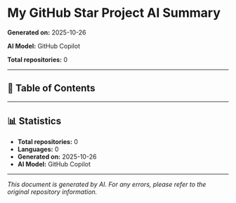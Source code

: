 # My GitHub Star Project AI Summary

**Generated on:** 2025-10-26

**AI Model:** GitHub Copilot

**Total repositories:** 0

---

## 📖 Table of Contents


---


## 📊 Statistics

- **Total repositories:** 0
- **Languages:** 0
- **Generated on:** 2025-10-26
- **AI Model:** GitHub Copilot

---

*This document is generated by AI. For any errors, please refer to the original repository information.*

